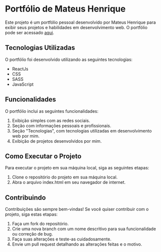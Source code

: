 # Portfólio de Mateus Henrique

Este projeto é um portfólio pessoal desenvolvido por Mateus Henrique para exibir seus projetos e habilidades em desenvolvimento web. O portfólio pode ser acessado [aqui](https://portfolio-mateus.bohr.io/).

## Tecnologias Utilizadas

O portfólio foi desenvolvido utilizando as seguintes tecnologias:

- ReactJs
- CSS
- SASS
- JavaScript

## Funcionalidades

O portfólio inclui as seguintes funcionalidades:

1. Exibição simples com as redes sociais.
2. Seção com informações pessoais e profissionais.
3. Seção "Tecnologias", com tecnologias utilizadas em desenvolvimento web por mim.
4. Exibição de projetos desenvolvidos por mim.

## Como Executar o Projeto

Para executar o projeto em sua máquina local, siga as seguintes etapas:

1. Clone o repositório do projeto em sua máquina local.
2. Abra o arquivo index.html em seu navegador de internet.

## Contribuindo

Contribuições são sempre bem-vindas! Se você quiser contribuir com o projeto, siga estas etapas:

1. Faça um fork do repositório.
2. Crie uma nova branch com um nome descritivo para sua funcionalidade ou correção de bug.
3. Faça suas alterações e teste-as cuidadosamente.
4. Envie um pull request detalhando as alterações feitas e o motivo.
